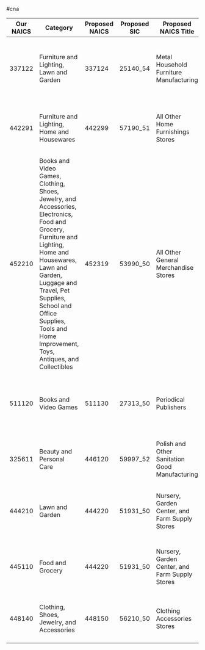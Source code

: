 #cna

| Our NAICS | Category                                                                                                                                                                                                                                                                                  | Proposed NAICS | Proposed SIC | Proposed NAICS Title                           | Proposed SIC Description                                                                                                                                                                  |
| --------- | ----------------------------------------------------------------------------------------------------------------------------------------------------------------------------------------------------------------------------------------------------------------------------------------- | -------------- | ------------ | ---------------------------------------------- | ----------------------------------------------------------------------------------------------------------------------------------------------------------------------------------------- |
| 337122    | Furniture and Lighting, Lawn and Garden                                                                                                                                                                                                                                                   | 337124         | 25140_54     | Metal Household Furniture Manufacturing        | "com.cna_SICDescription": "FABRICATED METAL PRODUCTS MFG FURNITURE-PARTS & COMPONENTS",<br><br>"com.cna_SICCategory": "Furniture and Fixtures",                                           |
| 442291    | Furniture and Lighting, Home and Housewares                                                                                                                                                                                                                                               | 442299         | 57190_51     | All Other Home Furnishings Stores              | "com.cna_SICDescription": "BATH & KITCHEN ACCESSORIES STORE",<br><br>"com.cna_SICCategory": "Furniture and Homefurnishings Stores",                                                       |
| 452210    | Books and Video Games, Clothing, Shoes, Jewelry, and Accessories, Electronics, Food and Grocery, Furniture and Lighting, Home and Housewares, Lawn and Garden, Luggage and Travel, Pet Supplies, School and Office Supplies, Tools and Home Improvement, Toys, Antiques, and Collectibles | 452319         | 53990_50     | All Other General Merchandise Stores           | "com.cna_SICDescription": "GENERAL MERCHANDISE STORE",<br><br>"com.cna_SICCategory": "General Merchandise Stores",                                                                        |
| 511120    | Books and Video Games                                                                                                                                                                                                                                                                     | 511130         | 27313_50     | Periodical Publishers                          | "com.cna_SICDescription": "PUBLISHERS - INCLUDING PRINTING",<br>                "com.cna_SICCategory": "Printing and Publishing",](<Periodicals: Publishing, or Publishing and Printing>) |
| 325611    | Beauty and Personal Care                                                                                                                                                                                                                                                                  | 446120         | 59997_52     | Polish and Other Sanitation Good Manufacturing | "com.cna_SICDescription": "BARBER, BEAUTY SUPPLIES-RETAIL",<br><br>"com.cna_SICCategory": "Miscellaneous Retail",                                                                         |
| 444210    | Lawn and Garden                                                                                                                                                                                                                                                                           | 444220         | 51931_50     | Nursery, Garden Center, and Farm Supply Stores | "com.cna_SICDescription": "NURSERY-GARDEN DISTRIBUTORS",<br><br>"com.cna_SICCategory": "Wholesale Trade-Nondurable Goods",                                                                |
| 445110    | Food and Grocery                                                                                                                                                                                                                                                                          | 444220         | 51931_50     | Nursery, Garden Center, and Farm Supply Stores | "com.cna_SICDescription": "NURSERY-GARDEN DISTRIBUTORS",<br><br>"com.cna_SICCategory": "Wholesale Trade-Nondurable Goods",                                                                |
| 448140    | Clothing, Shoes, Jewelry, and Accessories                                                                                                                                                                                                                                                 | 448150         | 56210_50     | Clothing Accessories Stores                    | "com.cna_SICDescription": "BRIDAL SHOPS",<br><br>"com.cna_SICCategory": "Apparel and Accessory Stores",                                                                                   |